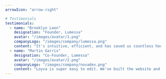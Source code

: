 ```yaml
---
arrowIcon: "arrow-right"

# Testimonials
testimonials:
  - name: "Brooklyn Leen"
    designation: "Founder, Lumessa"
    avatar: "/images/avatar/1.png"
    companyLogo: "/images/company/lumessa.png"
    content: "It's intuitive, efficient, and has saved us countless hours. Our team can focus on what really matters."
  - name: "Martin Garrix"
    designation: "Co-Founder, Lumessa"
    avatar: "/images/avatar/2.png"
    companyLogo: "/images/company/novadex.png"
    content: "Loyva is super easy to edit. We've built the website and launched it in the fastest time we ever could!"
---
```

